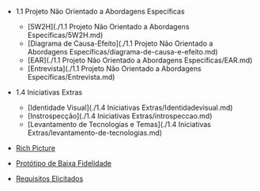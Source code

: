 - 1.1 Projeto Não Orientado a Abordagens Específicas
  - [5W2H](./1.1 Projeto Não Orientado a Abordagens Específicas/5W2H.md)
  - [Diagrama de Causa-Efeito](./1.1 Projeto Não Orientado a Abordagens Específicas/diagrama-de-causa-e-efeito.md)
  - [EAR](./1.1 Projeto Não Orientado a Abordagens Específicas/EAR.md)
  - [Entrevista](./1.1 Projeto Não Orientado a Abordagens Específicas/Entrevista.md)

- 1.4 Iniciativas Extras
  - [Identidade Visual](./1.4 Iniciativas Extras/Identidadevisual.md)
  - [Instrospecção](./1.4 Iniciativas Extras/introspeccao.md)
  - [Levantamento de Tecnologias e Temas](./1.4 Iniciativas Extras/levantamento-de-tecnologias.md)

- [Rich Picture](./rich-picture)

- [Protótipo de Baixa Fidelidade](./prototipo/prototipo_baixafidelidade.md)

- [Requisitos Elicitados](./Requisitos_elicitados.md)